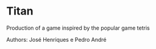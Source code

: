 # Titan
Production of a game inspired by the popular game tetris

Authors: José Henriques e Pedro André